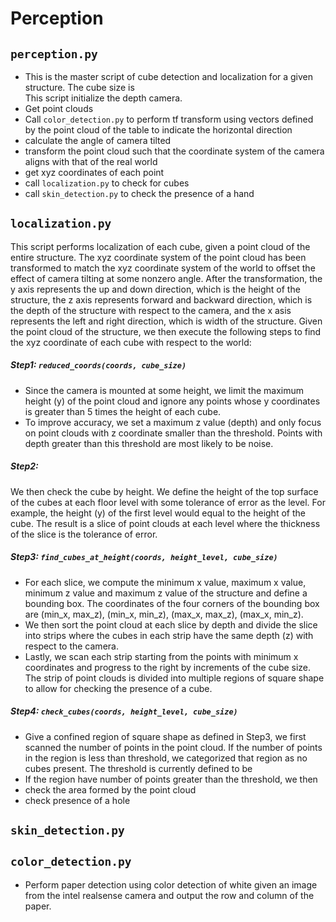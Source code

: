 # Perception
## ```perception.py```
* This is the master script of cube detection and localization for a given structure. The cube size is  
This script initialize the depth camera.
* Get point clouds
* Call ```color_detection.py``` to perform tf transform using vectors defined by the point cloud of the table to  indicate the horizontal direction
* calculate the angle of camera tilted
* transform the point cloud such that the coordinate system of the camera aligns with that of the real world
* get xyz coordinates of each point
* call ```localization.py``` to check for cubes
* call ```skin_detection.py``` to check the presence of a hand



## ```localization.py```
This script performs localization of each cube, given a point cloud of the entire structure. The xyz coordinate system of the point cloud has been transformed to match the xyz coordinate system of the world to offset the effect of camera tilting at some nonzero angle. After the transformation, the y axis represents the up and down direction, which is the height of the structure, the z axis represents forward and backward direction, which is the depth of the structure with respect to the camera, and the x asis represents the left and right direction, which is width of the structure. Given the point cloud of the structure, we then execute the following steps to find the xyz coordinate of each cube with respect to the world:


##### Step1: ```reduced_coords(coords, cube_size)```
* Since the camera is mounted at some height, we limit the maximum height (y) of the point cloud and ignore any points whose y coordinates is greater than 5 times the height of each cube.
* To improve accuracy, we set a maximum z value (depth) and only focus on point clouds with z coordinate smaller than the threshold. Points with depth greater than this threshold are most likely to be noise.

##### Step2:
We then check the cube by height. We define the height of the top surface of the cubes at each floor level with some tolerance of error as the level. For example, the height (y) of the first level would equal to the height of the cube. The result is a slice of point clouds at each level where the thickness of the slice is the tolerance of error.

##### Step3: ```find_cubes_at_height(coords, height_level, cube_size)```
* For each slice, we compute the minimum x value, maximum x value, minimum z value and maximum z value of the structure and define a bounding box. The coordinates of the four corners of the bounding box are (min_x, max_z), (min_x, min_z), (max_x, max_z), (max_x, min_z).  
* We then sort the point cloud at each slice by depth and divide the slice into strips where the cubes in each strip have the same depth (z) with respect to the camera.
* Lastly, we scan each strip starting from the points with minimum x coordinates and progress to the right by increments of the cube size. The strip of point clouds is divided into multiple regions of square shape to allow for checking the presence of a cube.

##### Step4: ```check_cubes(coords, height_level, cube_size)```
* Give a confined region of square shape as defined in Step3, we first scanned the number of points in the point cloud. If the number of points in the region is less than threshold, we categorized that region as no cubes present. The threshold is currently defined to be
* If the region have number of points greater than the threshold, we then
* check the area formed by the point cloud
* check presence of a hole


## ```skin_detection.py```

## ```color_detection.py```
* Perform paper detection using color detection of white given an image from the intel realsense camera and output the row and column of the paper.
